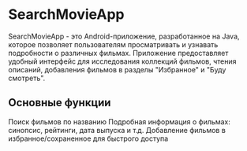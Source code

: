 # SearchMovieApp
SearchMovieApp - это Android-приложение, разработанное на Java, которое позволяет пользователям просматривать и узнавать подробности о различных фильмах. Приложение предоставляет удобный интерфейс для исследования коллекций фильмов, чтения описаний, добавления фильмов в разделы "Избранное" и "Буду смотреть".

## Основные функции
Поиск фильмов по названию
Подробная информация о фильмах: синопсис, рейтинги, дата выпуска и т.д.
Добавление фильмов в избранное/сохраненное для быстрого доступа


